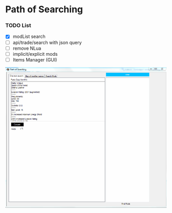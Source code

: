 # Path of Searching
### TODO List

- [x] modList search
- [ ] api/trade/search with json query
- [ ] remove NLua
- [ ] implicit/explicit mods
- [ ] Items Manager (GUI)

![](pathofsearching.gif)